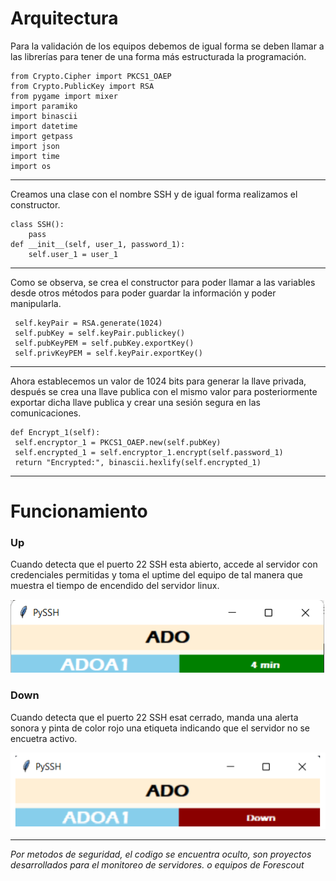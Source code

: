 # Arquitectura
Para la validación de los equipos debemos de igual forma se deben llamar a las librerías para tener de una forma más estructurada la programación.

    from Crypto.Cipher import PKCS1_OAEP
	from Crypto.PublicKey import RSA
	from pygame import mixer
	import paramiko
	import binascii
	import datetime
	import getpass
	import json
	import time
	import os
___

Creamos una clase con el nombre SSH y de igual forma realizamos el constructor.
	
	class SSH():
    	pass
    def __init__(self, user_1, password_1):
		self.user_1 = user_1

___

Como se observa, se crea el constructor para poder llamar a las variables desde otros métodos para poder guardar la información y poder manipularla.
	
	 self.keyPair = RSA.generate(1024)
     self.pubKey = self.keyPair.publickey()
     self.pubKeyPEM = self.pubKey.exportKey()
     self.privKeyPEM = self.keyPair.exportKey()
___
Ahora establecemos un valor de 1024 bits para generar la llave privada, después se crea una llave publica con el mismo valor para posteriormente exportar dicha llave publica y crear una sesión segura en las comunicaciones.

	
	def Encrypt_1(self):
     self.encryptor_1 = PKCS1_OAEP.new(self.pubKey)
     self.encrypted_1 = self.encryptor_1.encrypt(self.password_1)
     return "Encrypted:", binascii.hexlify(self.encrypted_1)
___
# Funcionamiento
###  Up
Cuando detecta que el puerto 22 SSH esta abierto, accede al servidor con credenciales permitidas y toma el uptime del equipo de tal manera que muestra el tiempo de encendido del servidor linux.

![](https://github.com/Mr-r00t11/Monitoring/blob/main/PySSH/up.png)


### Down
Cuando detecta que el puerto 22 SSH esat cerrado, manda una alerta sonora y pinta de color rojo una etiqueta indicando que el servidor no se encuetra activo.

![](https://github.com/Mr-r00t11/Monitoring/blob/main/PySSH/down.png)
___
*Por metodos de seguridad, el codigo se encuentra oculto, son proyectos desarrollados para el monitoreo de servidores. o equipos de Forescout*
